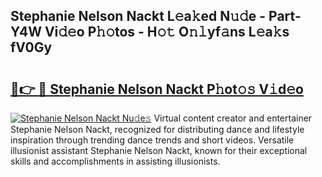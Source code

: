 ## Stephanie Nelson Nackt L𝚎a𝚔ed N𝚞𝚍e - Part-Y4W Vi𝚍𝚎o P𝚑𝚘tos - H𝚘𝚝 O𝚗𝚕yf𝚊ns L𝚎a𝚔s fV0Gy

# <h2><a href="http://kfaa0o.oniu.top/?m=Stephanie+Nelson+Nackt">🔗👉 🔴 Stephanie Nelson Nackt P𝚑ot𝚘𝚜 V𝚒d𝚎o</a></h2>

[![Stephanie Nelson Nackt Nu𝚍e𝚜](https://i.imgur.com/0qMVB7G.gif)](http://kfaa0o.oniu.top/?m=Stephanie+Nelson+Nackt)
Virtual content creator and entertainer Stephanie Nelson Nackt, recognized for distributing dance and lifestyle inspiration through trending dance trends and short videos. Versatile illusionist assistant Stephanie Nelson Nackt, known for their exceptional skills and accomplishments in assisting illusionists.  
